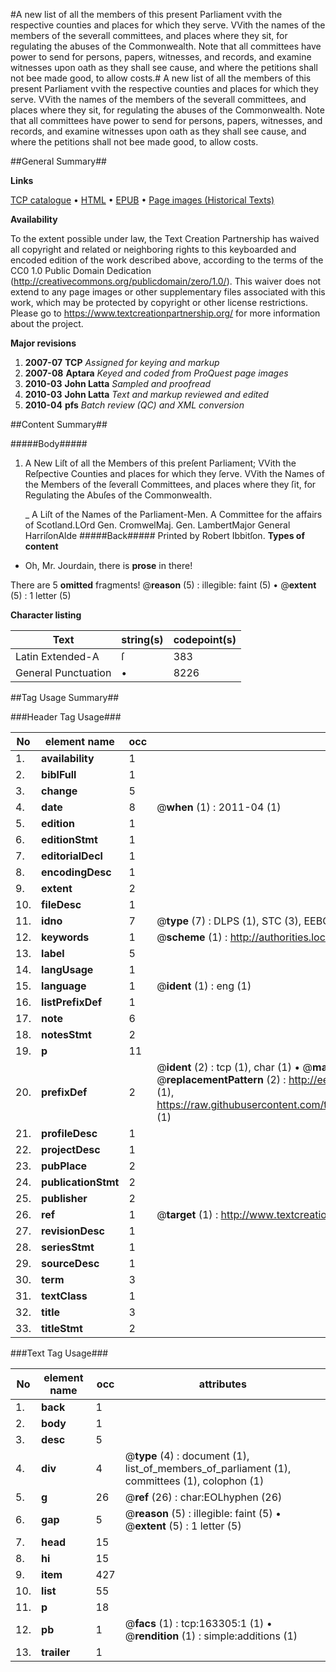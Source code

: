 #A new list of all the members of this present Parliament vvith the respective counties and places for which they serve. VVith the names of the members of the severall committees, and places where they sit, for regulating the abuses of the Commonwealth. Note that all committees have power to send for persons, papers, witnesses, and records, and examine witnesses upon oath as they shall see cause, and where the petitions shall not bee made good, to allow costs.#
A new list of all the members of this present Parliament vvith the respective counties and places for which they serve. VVith the names of the members of the severall committees, and places where they sit, for regulating the abuses of the Commonwealth. Note that all committees have power to send for persons, papers, witnesses, and records, and examine witnesses upon oath as they shall see cause, and where the petitions shall not bee made good, to allow costs.

##General Summary##

**Links**

[TCP catalogue](http://www.ota.ox.ac.uk/tcp/)  • 
[HTML](http://tei.it.ox.ac.uk/tcp/Texts-HTML/free/A89/A89979.html)  • 
[EPUB](http://tei.it.ox.ac.uk/tcp/Texts-EPUB/free/A89/A89979.epub) • 
[Page images (Historical Texts)](https://historicaltexts.jisc.ac.uk/eebo-99870414e)

**Availability**

To the extent possible under law, the Text Creation Partnership has waived all copyright and related or neighboring rights to this keyboarded and encoded edition of the work described above, according to the terms of the CC0 1.0 Public Domain Dedication (http://creativecommons.org/publicdomain/zero/1.0/). This waiver does not extend to any page images or other supplementary files associated with this work, which may be protected by copyright or other license restrictions. Please go to https://www.textcreationpartnership.org/ for more information about the project.

**Major revisions**

1. __2007-07__ __TCP__ *Assigned for keying and markup*
1. __2007-08__ __Aptara__ *Keyed and coded from ProQuest page images*
1. __2010-03__ __John Latta__ *Sampled and proofread*
1. __2010-03__ __John Latta__ *Text and markup reviewed and edited*
1. __2010-04__ __pfs__ *Batch review (QC) and XML conversion*

##Content Summary##

#####Body#####

1. A New Liſt of all the Members of this preſent Parliament; VVith the Reſpective Counties and places for which they ſerve. VVith the Names of the Members of the ſeverall Committees, and places where they ſit, for Regulating the Abuſes of the Commonwealth.

    _ A Liſt of the Names of the Parliament-Men.
A Committee for the affairs of Scotland.LOrd Gen. CromwelMaj. Gen. LambertMajor General HarriſonAlde
#####Back#####
Printed by Robert Ibbitſon.
**Types of content**

  * Oh, Mr. Jourdain, there is **prose** in there!

There are 5 **omitted** fragments! 
 @__reason__ (5) : illegible: faint (5)  •  @__extent__ (5) : 1 letter (5)

**Character listing**


|Text|string(s)|codepoint(s)|
|---|---|---|
|Latin Extended-A|ſ|383|
|General Punctuation|•|8226|

##Tag Usage Summary##

###Header Tag Usage###

|No|element name|occ|attributes|
|---|---|---|---|
|1.|__availability__|1||
|2.|__biblFull__|1||
|3.|__change__|5||
|4.|__date__|8| @__when__ (1) : 2011-04 (1)|
|5.|__edition__|1||
|6.|__editionStmt__|1||
|7.|__editorialDecl__|1||
|8.|__encodingDesc__|1||
|9.|__extent__|2||
|10.|__fileDesc__|1||
|11.|__idno__|7| @__type__ (7) : DLPS (1), STC (3), EEBO-CITATION (1), PROQUEST (1), VID (1)|
|12.|__keywords__|1| @__scheme__ (1) : http://authorities.loc.gov/ (1)|
|13.|__label__|5||
|14.|__langUsage__|1||
|15.|__language__|1| @__ident__ (1) : eng (1)|
|16.|__listPrefixDef__|1||
|17.|__note__|6||
|18.|__notesStmt__|2||
|19.|__p__|11||
|20.|__prefixDef__|2| @__ident__ (2) : tcp (1), char (1)  •  @__matchPattern__ (2) : ([0-9\-]+):([0-9IVX]+) (1), (.+) (1)  •  @__replacementPattern__ (2) : http://eebo.chadwyck.com/downloadtiff?vid=$1&page=$2 (1), https://raw.githubusercontent.com/textcreationpartnership/Texts/master/tcpchars.xml#$1 (1)|
|21.|__profileDesc__|1||
|22.|__projectDesc__|1||
|23.|__pubPlace__|2||
|24.|__publicationStmt__|2||
|25.|__publisher__|2||
|26.|__ref__|1| @__target__ (1) : http://www.textcreationpartnership.org/docs/. (1)|
|27.|__revisionDesc__|1||
|28.|__seriesStmt__|1||
|29.|__sourceDesc__|1||
|30.|__term__|3||
|31.|__textClass__|1||
|32.|__title__|3||
|33.|__titleStmt__|2||


###Text Tag Usage###

|No|element name|occ|attributes|
|---|---|---|---|
|1.|__back__|1||
|2.|__body__|1||
|3.|__desc__|5||
|4.|__div__|4| @__type__ (4) : document (1), list_of_members_of_parliament (1), committees (1), colophon (1)|
|5.|__g__|26| @__ref__ (26) : char:EOLhyphen (26)|
|6.|__gap__|5| @__reason__ (5) : illegible: faint (5)  •  @__extent__ (5) : 1 letter (5)|
|7.|__head__|15||
|8.|__hi__|15||
|9.|__item__|427||
|10.|__list__|55||
|11.|__p__|18||
|12.|__pb__|1| @__facs__ (1) : tcp:163305:1 (1)  •  @__rendition__ (1) : simple:additions (1)|
|13.|__trailer__|1||
